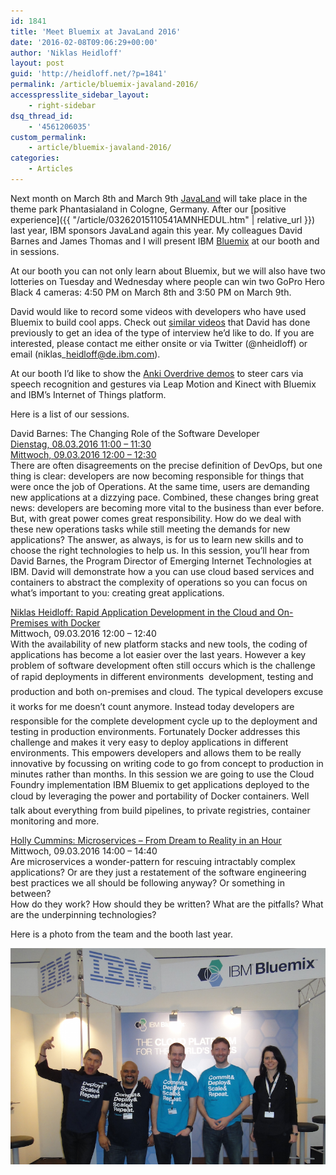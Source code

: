 ```yaml
---
id: 1841
title: 'Meet Bluemix at JavaLand 2016'
date: '2016-02-08T09:06:29+00:00'
author: 'Niklas Heidloff'
layout: post
guid: 'http://heidloff.net/?p=1841'
permalink: /article/bluemix-javaland-2016/
accesspresslite_sidebar_layout:
    - right-sidebar
dsq_thread_id:
    - '4561206035'
custom_permalink:
    - article/bluemix-javaland-2016/
categories:
    - Articles
---
```


Next month on March 8th and March 9th [JavaLand](http://www.javaland.eu/en/javaland-2016/) will take place in the theme park Phantasialand in Cologne, Germany. After our [positive experience]({{ "/article/03262015110541AMNHEDUL.htm" | relative_url }}) last year, IBM sponsors JavaLand again this year. My colleagues David Barnes and James Thomas and I will present IBM [Bluemix](https://bluemix.net) at our booth and in sessions.

At our booth you can not only learn about Bluemix, but we will also have two lotteries on Tuesday and Wednesday where people can win two GoPro Hero Black 4 cameras: 4:50 PM on March 8th and 3:50 PM on March 9th.

David would like to record some videos with developers who have used Bluemix to build cool apps. Check out [similar videos](https://www.youtube.com/results?q=david+barnes+ibm&sp=CAI%253D) that David has done previously to get an idea of the type of interview he’d like to do. If you are interested, please contact me either onsite or via Twitter (@nheidloff) or email (niklas\_heidloff@de.ibm.com).

At our booth I’d like to show the [Anki Overdrive demos](https://github.com/IBM-Bluemix/node-mqtt-for-anki-overdrive) to steer cars via speech recognition and gestures via Leap Motion and Kinect with Bluemix and IBM’s Internet of Things platform.

Here is a list of our sessions.

David Barnes: The Changing Role of the Software Developer  
[Dienstag, 08.03.2016 11:00 – 11:30](https://www.doag.org/konferenz/konferenzplaner/konferenzplaner_details.php?locS=0&id=499959&vid=517668)  
[Mittwoch, 09.03.2016 12:00 – 12:30](https://www.doag.org/konferenz/konferenzplaner/konferenzplaner_details.php?locS=0&id=499959&vid=517640)  
There are often disagreements on the precise definition of DevOps, but one thing is clear: developers are now becoming responsible for things that were once the job of Operations. At the same time, users are demanding new applications at a dizzying pace. Combined, these changes bring great news: developers are becoming more vital to the business than ever before. But, with great power comes great responsibility. How do we deal with these new operations tasks while still meeting the demands for new applications? The answer, as always, is for us to learn new skills and to choose the right technologies to help us. In this session, you’ll hear from David Barnes, the Program Director of Emerging Internet Technologies at IBM. David will demonstrate how a you can use cloud based services and containers to abstract the complexity of operations so you can focus on what’s important to you: creating great applications.

[Niklas Heidloff: Rapid Application Development in the Cloud and On-Premises with Docker](https://www.doag.org/konferenz/konferenzplaner/konferenzplaner_details.php?id=499959&locS=0&vid=515755)  
Mittwoch, 09.03.2016 12:00 – 12:40  
With the availability of new platform stacks and new tools, the coding of applications has become a lot easier over the last years. However a key problem of software development often still occurs which is the challenge of rapid deployments in different environments &#150; development, testing and production and both on-premises and cloud. The typical developers&#146; excuse &#147;it works for me&#148; doesn’t count anymore. Instead today developers are responsible for the complete development cycle up to the deployment and testing in production environments. Fortunately Docker addresses this challenge and makes it very easy to deploy applications in different environments. This empowers developers and allows them to be really innovative by focussing on writing code to go from concept to production in minutes rather than months. In this session we are going to use the Cloud Foundry implementation IBM Bluemix to get applications deployed to the cloud by leveraging the power and portability of Docker containers. We&#146;ll talk about everything from build pipelines, to private registries, container monitoring and more.

[Holly Cummins: Microservices – From Dream to Reality in an Hour](https://www.doag.org/konferenz/konferenzplaner/konferenzplaner_details.php?id=499959&locS=0&vid=509433)  
Mittwoch, 09.03.2016 14:00 – 14:40  
Are microservices a wonder-pattern for rescuing intractably complex applications? Or are they just a restatement of the software engineering best practices we all should be following anyway? Or something in between?  
How do they work? How should they be written? What are the pitfalls? What are the underpinning technologies?

Here is a photo from the team and the booth last year.

![image](/assets/img/2015/03/javaland5.png)